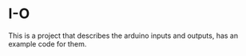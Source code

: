 # I-O
This is a project that describes the arduino inputs and outputs, has an example code for them.
